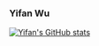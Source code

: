 ### Yifan Wu

[![Yifan's GitHub stats](https://github-readme-stats.vercel.app/api?username=IvanWoo&theme=dracula&count_private=true&show_icons=true&include_all_commits=true)](https://github.com/anuraghazra/github-readme-stats)
